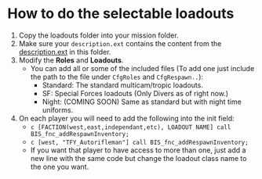 # How to do the selectable loadouts

1. Copy the loadouts folder into your mission folder.
2. Make sure your `description.ext` contains the content from the [description.ext](/Respawn%20Loadouts/description.ext) in this folder.
3. Modify the **Roles** and **Loadouts**.
    - You can add all or some of the included files (To add one just include the path to the file under `CfgRoles` and `CfgRespawn..`):
        - Standard: The standard multicam/tropic loadouts.
        - SF: Special Forces loadouts (Only Divers as of right now.)
        - Night: (COMING SOON) Same as standard but with night time uniforms.
4. On each player you will need to add the following into the init field:
    - ```c [FACTION(west,east,independant,etc), LOADOUT NAME] call BIS_fnc_addRespawnInventory;```
    - ```c [west, "TFY_Autorifleman"] call BIS_fnc_addRespawnInventory;```
    - If you want that player to have access to more than one, just add a new line with the same code but change the loadout class name to the one you want.
